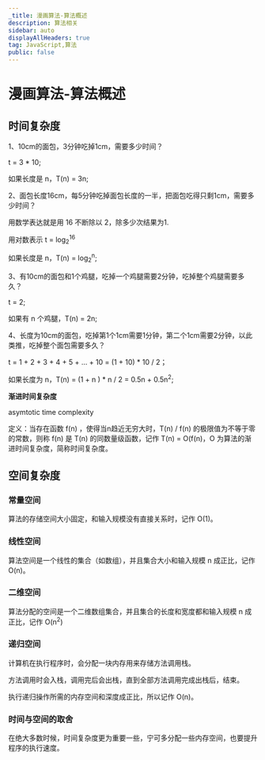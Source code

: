 ```yaml
---
_title: 漫画算法-算法概述
description: 算法相关
sidebar: auto
displayAllHeaders: true
tag: JavaScript,算法
public: false
---
```


# 漫画算法-算法概述

## 时间复杂度

1、10cm的面包，3分钟吃掉1cm，需要多少时间？

t = 3 * 10;

如果长度是 n，T(n) = 3n;

2、面包长度16cm，每5分钟吃掉面包长度的一半，把面包吃得只剩1cm，需要多少时间？

用数学表达就是用 16 不断除以 2，除多少次结果为1.

用对数表示 t = log<sub>2</sub><sup>16</sup>

如果长度是 n，T(n) = log<sub>2</sub><sup>n</sup>;

3、有10cm的面包和1个鸡腿，吃掉一个鸡腿需要2分钟，吃掉整个鸡腿需要多久？

t = 2;

如果有 n 个鸡腿，T(n) = 2n;

4、长度为10cm的面包，吃掉第1个1cm需要1分钟，第二个1cm需要2分钟，以此类推，吃掉整个面包需要多久？

t = 1 + 2 + 3 + 4 + 5 + ... + 10 = (1 + 10) * 10 / 2；

如果长度为 n，T(n) = (1 + n ) * n / 2 = 0.5n + 0.5n<sup>2</sup>;

__渐进时间复杂度__

asymtotic time complexity

定义：当存在函数 f(n) ，使得当n趋近无穷大时，T(n) / f(n) 的极限值为不等于零的常数，则称 f(n) 是 T(n) 的同数量级函数，记作 T(n) = O(f(n)，O 为算法的渐进时间复杂度，简称时间复杂度。

## 空间复杂度

### 常量空间

算法的存储空间大小固定，和输入规模没有直接关系时，记作 O(1)。

### 线性空间

算法空间是一个线性的集合（如数组），并且集合大小和输入规模 n 成正比，记作 O(n)。

### 二维空间

算法分配的空间是一个二维数组集合，并且集合的长度和宽度都和输入规模 n 成正比，记作 O(n<sup>2</sup>)

### 递归空间

计算机在执行程序时，会分配一块内存用来存储方法调用栈。

方法调用时会入栈，调用完后会出栈，直到全部方法调用完成出栈后，结束。

执行递归操作所需的内存空间和深度成正比，所以记作 O(n)。

### 时间与空间的取舍

在绝大多数时候，时间复杂度更为重要一些，宁可多分配一些内存空间，也要提升程序的执行速度。